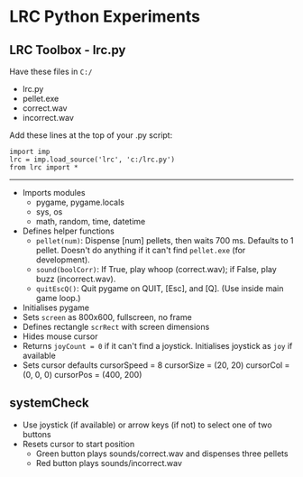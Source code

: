 # LRC Python Experiments

## LRC Toolbox - lrc.py

Have these files in `C:/`
- lrc.py
- pellet.exe
- correct.wav
- incorrect.wav

Add these lines at the top of your .py script:

	import imp
	lrc = imp.load_source('lrc', 'c:/lrc.py')
	from lrc import *

* * *

- Imports modules
  + pygame, pygame.locals
  + sys, os
  + math, random, time, datetime
- Defines helper functions
  + `pellet(num)`: Dispense [num] pellets, then waits 700 ms. Defaults to 1 pellet. Doesn't do anything if it can't find `pellet.exe` (for development).
  + `sound(boolCorr)`: If True, play whoop (correct.wav); if False, play buzz (incorrect.wav).
  + `quitEscQ()`: Quit pygame on QUIT, [Esc], and [Q]. (Use inside main game loop.)
- Initialises pygame
- Sets `screen` as 800x600, fullscreen, no frame
- Defines rectangle `scrRect` with screen dimensions
- Hides mouse cursor
- Returns `joyCount = 0` if it can't find a joystick. Initialises joystick as `joy` if available
- Sets cursor defaults
    cursorSpeed = 8
    cursorSize = (20, 20)
    cursorCol = (0, 0, 0)
    cursorPos = (400, 200)

## systemCheck

- Use joystick (if available) or arrow keys (if not) to select one of two buttons
- Resets cursor to start position
  + Green button plays sounds/correct.wav and dispenses three pellets
  + Red button plays sounds/incorrect.wav
